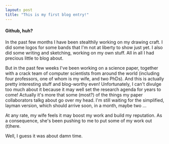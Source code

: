 ```yaml
---
layout: post
title: "This is my first blog entry!"
---
```


#### Github, huh?
In the past few months I have been stealthily working on my drawing craft. I did some logos for some bands that I'm not at liberty to show just yet. I also did some writing and sketching, working on my own stuff. All in all I had precious little to blog about. 

But in the past few weeks I've been working on a science paper, together with a crack team of computer scientists from around the world (including four professors, one of whom is my wife, and two PhDs). And this is actually pretty interesting stuff and blog-worthy even! Unfortunately, I can't divulge too much about it because it may well set the research agenda for years to come! Actually it's more that some (most?) of the things my paper collaborators talkg about go over my head. I'm still waiting for the simplified, layman version, which should arrive soon, in a month, maybe two ...

At any rate, my wife feels it may boost my work and build my reputation. As a consequence, she's been pushing to me to put some of my work out (t)here.

Well, I guess it was about damn time. 
